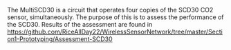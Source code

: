 The MultiSCD30 is a circuit that operates four copies of the SCD30 CO2 sensor, simultaneously. The purpose of this is to assess the performance of the SCD30. Results of the assessment are found in https://github.com/RiceAllDay22/WirelessSensorNetwork/tree/master/Section1-Prototyping/Assessment-SCD30
